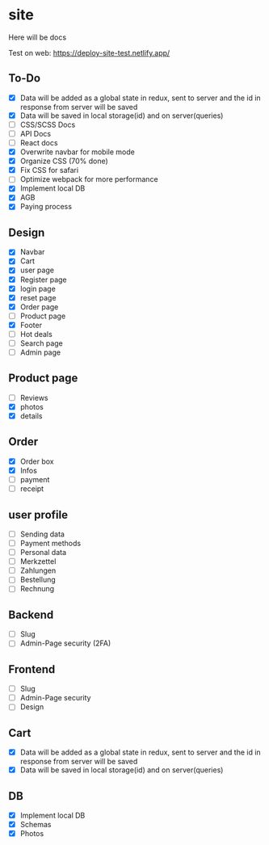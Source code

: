# site
Here will be docs

Test on web: https://deploy-site-test.netlify.app/

## To-Do
- [x] Data will be added as a global state in redux, sent to server and the id in response from server will be saved
- [x] Data will be saved in local storage(id) and on server(queries)
- [ ] CSS/SCSS Docs
- [ ] API Docs
- [ ] React docs
- [x] Overwrite navbar for mobile mode
- [x] Organize CSS (70% done)
- [x] Fix CSS for safari
- [ ] Optimize webpack for more performance
- [x] Implement local DB
- [x] AGB
- [x] Paying process

## Design
- [x] Navbar
- [x] Cart
- [x] user page
- [x] Register page
- [x] login page
- [x] reset page
- [x] Order page
- [ ] Product page
- [x] Footer
- [ ] Hot deals
- [ ] Search page
- [ ] Admin page

## Product page
- [ ] Reviews
- [x] photos
- [x] details

## Order
- [x] Order box
- [x] Infos
- [ ] payment
- [ ] receipt

## user profile
- [ ] Sending data
- [ ] Payment methods
- [ ] Personal data
- [ ] Merkzettel
- [ ] Zahlungen
- [ ] Bestellung
- [ ] Rechnung
  
## Backend
- [ ] Slug
- [ ] Admin-Page security (2FA)

## Frontend
- [ ] Slug
- [ ] Admin-Page security
- [ ] Design

## Cart
- [x] Data will be added as a global state in redux, sent to server and the id in response from server will be saved
- [x] Data will be saved in local storage(id) and on server(queries)

## DB
- [x] Implement local DB
- [x] Schemas
- [x] Photos